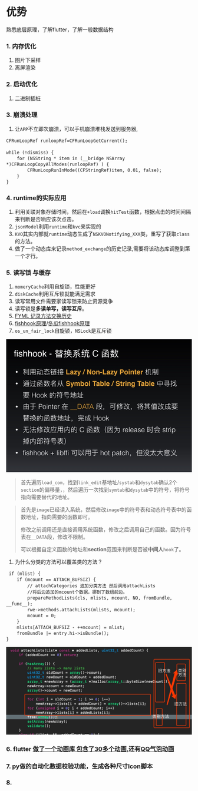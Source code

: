 # 优势
熟悉底层原理，了解flutter，了解一般数据结构

### 1. 内存优化 
1. 图片下采样
2. 离屏渲染

### 2. 启动优化
1. 二进制插桩

### 3. 崩溃处理
1. 让`APP`不立即次崩溃，可以手机崩溃堆栈发送到服务器,

```objc
CFRunLoopRef runloopRef=CFRunLoopGetCurrent();
	
while (!dismiss) {
	for (NSString * item in (__bridge NSArray *)CFRunLoopCopyAllModes(runloopRef) ) {
		CFRunLoopRunInMode((CFStringRef)item, 0.01, false);
	}
}
```
### 4. runtime的实际应用

1. 利用关联对象存储时间，然后在`+load`调换`hitTest`函数，根据点击的时间间隔来判断是否响应该次点击。
2. `jsonModel`利用`runtime`和`kvc`来实现的
3. `KVO`其实内部就`runtime`动态生成了`NSKVONotifying_XXX`类，重写了获取`class`的方法。
4. 做了一个动态库来记录`method_exchange`的历史记录,需要将该动态库调整到第一个才行。

### 5. 读写锁 与缓存
1. `momeryCache`利用自旋锁，性能更好
2. `diskCache`利用互斥锁就能满足需求
3. 读写常用文件需要家读写锁来防止资源竞争
4. 读写锁是**多读单写，读写互斥**。
5. [FYML 记录方法交换历史](https://github.com/ifgyong/FYMSL)
6. [fishhook原理](https://www.jianshu.com/p/d4dd4eb27b50)/[冬瓜fishhook原理](https://www.desgard.com/iOS-Source-Probe/C/fishhook/%E5%B7%A7%E7%94%A8%E7%AC%A6%E5%8F%B7%E8%A1%A8%20-%20%E6%8E%A2%E6%B1%82%20fishhook%20%E5%8E%9F%E7%90%86%EF%BC%88%E4%B8%80%EF%BC%89.html)
7. `os_un_fair_lock`自旋锁，`NSLock`是互斥锁


![-w466](media/16173486146063.jpg)

> 首先遍历`load_com`，找到`link_edit`基地址/`systab`和`dysytab`确认2个`section`的偏移量，，然后遍历一次找到`symtab`和`dysytab`中的符号，将符号指向需要替代的地址。

> 首先是`image`已经读入系统，然后修改`image`中的符号表和动态符号表中的函数地址，指向需要的函数即可。
> 
> 修改之前调用还是直接调用系统函数，修改之后调用自己的函数。因为符号表在`__DATA`段，修改不限制。
> 
> 可以根据自定义函数的地址和**section**范围来判断是否被**中间人**`hook`了。

1. 为什么分类的方法可以覆盖类的方法？

```objc
 if (mlist) {
    if (mcount == ATTACH_BUFSIZ) {
		// attachCategories 追加分类方法 然后调用attachLists
		//将后边追加的mcount个数据，挪到了数组前边。
        prepareMethodLists(cls, mlists, mcount, NO, fromBundle, __func__);
        rwe->methods.attachLists(mlists, mcount);
        mcount = 0;
    }
    mlists[ATTACH_BUFSIZ - ++mcount] = mlist;
    fromBundle |= entry.hi->isBundle();
}
```
![](media/16176929282297.jpg)


### 6. flutter [做了一个动画库 包含了30多个动画](https://github.com/ifgyong/flutter_easyHub),还有[QQ气泡动画](https://github.com/ifgyong/flutter_qq_bubble)
### 7. py做的自动化数据校验功能，生成各种尺寸Icon脚本
### 8. 
